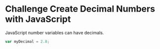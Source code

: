 # Challenge Create Decimal Numbers with JavaScript

JavaScript number variables can have decimals.

```javascript
var myDecimal = 2.8;
```
